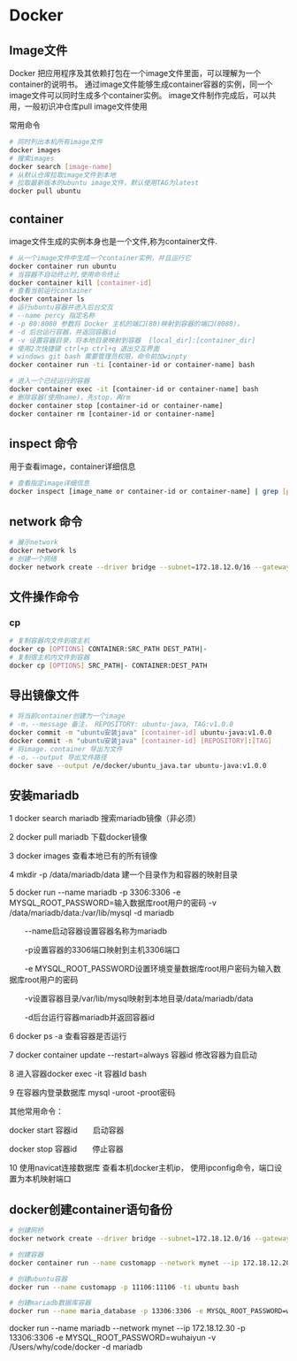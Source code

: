 # Docker

## Image文件

Docker 把应用程序及其依赖打包在一个image文件里面，可以理解为一个container的说明书。
通过image文件能够生成container容器的实例，同一个image文件可以同时生成多个container实例。
image文件制作完成后，可以共用，一般初识冲仓库pull image文件使用

常用命令

```bash
# 同时列出本机所有image文件
docker images
# 搜索images
docker search [image-name]
# 从默认仓库拉取image文件到本地
# 拉取最新版本的ubuntu image文件，默认使用TAG为latest
docker pull ubuntu
```

## container
image文件生成的实例本身也是一个文件,称为container文件.

```bash
# 从一个image文件中生成一个container实例，并且运行它
docker container run ubuntu
# 当容器不自动终止时,使用命令终止
docker container kill [container-id]
# 查看当前运行container
docker container ls
# 运行ubuntu容器并进入后台交互  
# --name percy 指定名称
# -p 80:8080 参数将 Docker 主机的端口(80)映射到容器的端口(8080)。
# -d 后台运行容器，并返回容器id
# -v 设置容器目录，将本地目录映射到容器  [local_dir]:[container_dir]
# 使用2次快捷键 ctrl+p ctrl+q 退出交互界面
# windows git bash 需要管理员权限，命令前加winpty
docker container run -ti [container-id or container-name] bash 

# 进入一个已经运行的容器
docker container exec -it [container-id or container-name] bash
# 删除容器(使用name)，先stop，再rm
docker container stop [container-id or container-name]
docker container rm [container-id or container-name]
```

## inspect 命令

用于查看image，container详细信息

```bash
# 查看指定image详细信息
docker inspect [image_name or container-id or container-name] | grep [property_name]
```

## network 命令

```bash
# 展示network
docker network ls
# 创建一个网络
docker network create --driver bridge --subnet=172.18.12.0/16 --gateway=172.18.1.1 mynet

```

## 文件操作命令

### cp

```bash
# 复制容器内文件到宿主机
docker cp [OPTIONS] CONTAINER:SRC_PATH DEST_PATH|-
# 复制宿主机内文件到容器
docker cp [OPTIONS] SRC_PATH|- CONTAINER:DEST_PATH
```

## 导出镜像文件

```bash
# 将当前container创建为一个image
# -m，--message 备注， REPOSITORY: ubuntu-java, TAG:v1.0.0
docker commit -m "ubuntu安装java" [container-id] ubuntu-java:v1.0.0
docker commit -m "ubuntu安装java" [container-id] [REPOSITORY]:[TAG]
# 将image，container 导出为文件
# -o，--output 导出文件路径
docker save --output /e/docker/ubuntu_java.tar ubuntu-java:v1.0.0
```

## 安装mariadb

1 docker search mariadb 搜索mariadb镜像（非必须）

2 docker pull mariadb 下载docker镜像

3 docker images 查看本地已有的所有镜像

4 mkdir -p /data/mariadb/data 建一个目录作为和容器的映射目录

5 docker run --name mariadb -p 3306:3306 -e MYSQL_ROOT_PASSWORD=输入数据库root用户的密码 -v /data/mariadb/data:/var/lib/mysql -d mariadb

　　--name启动容器设置容器名称为mariadb

　　-p设置容器的3306端口映射到主机3306端口

　　-e MYSQL_ROOT_PASSWORD设置环境变量数据库root用户密码为输入数据库root用户的密码

　　-v设置容器目录/var/lib/mysql映射到本地目录/data/mariadb/data

　　-d后台运行容器mariadb并返回容器id

6 docker ps -a 查看容器是否运行

7 docker container update --restart=always 容器id   修改容器为自启动

8 进入容器docker exec -it 容器Id bash

9 在容器内登录数据库 mysql -uroot -proot密码

其他常用命令：

docker start 容器id　　启动容器

docker stop 容器id　　停止容器

10 使用navicat连接数据库
查看本机docker主机ip， 使用ipconfig命令，端口设置为本机映射端口

## docker创建container语句备份

```bash
# 创建网桥
docker network create --driver bridge --subnet=172.18.12.0/16 --gateway=172.18.1.1 mynet

# 创建容器
docker container run --name customapp --network mynet --ip 172.18.12.20 -p 11106:11106 -ti ubuntu-java11:1.0.0 bash

# 创建ubuntu容器
docker run --name customapp -p 11106:11106 -ti ubuntu bash

# 创建mariadb数据库容器
docker run --name maria_database -p 13306:3306 -e MYSQL_ROOT_PASSWORD=wuhaiyun -v e:/docker/maria_database -d mariadb
```
docker run --name mariadb --network mynet --ip 172.18.12.30 -p 13306:3306 -e MYSQL_ROOT_PASSWORD=wuhaiyun -v /Users/why/code/docker -d mariadb